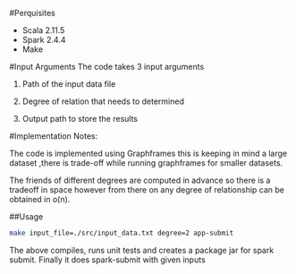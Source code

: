 #Perquisites
* Scala 2.11.5
* Spark 2.4.4
* Make


#Input Arguments
The code takes 3 input arguments

1. Path of the input data file

2. Degree of relation that needs to determined

3. Output path to store the results


#Implementation Notes:

The code is implemented using Graphframes this is keeping in mind a large dataset 
,there is trade-off while running graphframes for smaller datasets.


The friends of different degrees are computed in advance so there is a tradeoff in space however 
from there on  any degree of relationship can be obtained in o(n).

##Usage
```bash
make input_file=./src/input_data.txt degree=2 app-submit
```

The above compiles, runs unit tests and creates a package jar for spark submit.
Finally it does spark-submit with given inputs

